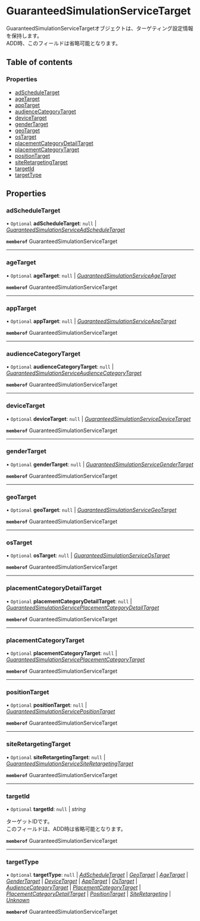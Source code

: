 # GuaranteedSimulationServiceTarget


<div lang=\"ja\"> GuaranteedSimulationServiceTargetオブジェクトは、ターゲティング設定情報を保持します。<br> ADD時、このフィールドは省略可能となります。 </div> 

## Table of contents

### Properties

- [adScheduleTarget](guaranteedsimulationservicetarget.md#adscheduletarget)
- [ageTarget](guaranteedsimulationservicetarget.md#agetarget)
- [appTarget](guaranteedsimulationservicetarget.md#apptarget)
- [audienceCategoryTarget](guaranteedsimulationservicetarget.md#audiencecategorytarget)
- [deviceTarget](guaranteedsimulationservicetarget.md#devicetarget)
- [genderTarget](guaranteedsimulationservicetarget.md#gendertarget)
- [geoTarget](guaranteedsimulationservicetarget.md#geotarget)
- [osTarget](guaranteedsimulationservicetarget.md#ostarget)
- [placementCategoryDetailTarget](guaranteedsimulationservicetarget.md#placementcategorydetailtarget)
- [placementCategoryTarget](guaranteedsimulationservicetarget.md#placementcategorytarget)
- [positionTarget](guaranteedsimulationservicetarget.md#positiontarget)
- [siteRetargetingTarget](guaranteedsimulationservicetarget.md#siteretargetingtarget)
- [targetId](guaranteedsimulationservicetarget.md#targetid)
- [targetType](guaranteedsimulationservicetarget.md#targettype)

## Properties

### adScheduleTarget

• `Optional` **adScheduleTarget**: ``null`` \| [*GuaranteedSimulationServiceAdScheduleTarget*](guaranteedsimulationserviceadscheduletarget.md)

**`memberof`** GuaranteedSimulationServiceTarget

___

### ageTarget

• `Optional` **ageTarget**: ``null`` \| [*GuaranteedSimulationServiceAgeTarget*](guaranteedsimulationserviceagetarget.md)

**`memberof`** GuaranteedSimulationServiceTarget

___

### appTarget

• `Optional` **appTarget**: ``null`` \| [*GuaranteedSimulationServiceAppTarget*](guaranteedsimulationserviceapptarget.md)

**`memberof`** GuaranteedSimulationServiceTarget

___

### audienceCategoryTarget

• `Optional` **audienceCategoryTarget**: ``null`` \| [*GuaranteedSimulationServiceAudienceCategoryTarget*](guaranteedsimulationserviceaudiencecategorytarget.md)

**`memberof`** GuaranteedSimulationServiceTarget

___

### deviceTarget

• `Optional` **deviceTarget**: ``null`` \| [*GuaranteedSimulationServiceDeviceTarget*](guaranteedsimulationservicedevicetarget.md)

**`memberof`** GuaranteedSimulationServiceTarget

___

### genderTarget

• `Optional` **genderTarget**: ``null`` \| [*GuaranteedSimulationServiceGenderTarget*](guaranteedsimulationservicegendertarget.md)

**`memberof`** GuaranteedSimulationServiceTarget

___

### geoTarget

• `Optional` **geoTarget**: ``null`` \| [*GuaranteedSimulationServiceGeoTarget*](guaranteedsimulationservicegeotarget.md)

**`memberof`** GuaranteedSimulationServiceTarget

___

### osTarget

• `Optional` **osTarget**: ``null`` \| [*GuaranteedSimulationServiceOsTarget*](guaranteedsimulationserviceostarget.md)

**`memberof`** GuaranteedSimulationServiceTarget

___

### placementCategoryDetailTarget

• `Optional` **placementCategoryDetailTarget**: ``null`` \| [*GuaranteedSimulationServicePlacementCategoryDetailTarget*](guaranteedsimulationserviceplacementcategorydetailtarget.md)

**`memberof`** GuaranteedSimulationServiceTarget

___

### placementCategoryTarget

• `Optional` **placementCategoryTarget**: ``null`` \| [*GuaranteedSimulationServicePlacementCategoryTarget*](guaranteedsimulationserviceplacementcategorytarget.md)

**`memberof`** GuaranteedSimulationServiceTarget

___

### positionTarget

• `Optional` **positionTarget**: ``null`` \| [*GuaranteedSimulationServicePositionTarget*](guaranteedsimulationservicepositiontarget.md)

**`memberof`** GuaranteedSimulationServiceTarget

___

### siteRetargetingTarget

• `Optional` **siteRetargetingTarget**: ``null`` \| [*GuaranteedSimulationServiceSiteRetargetingTarget*](guaranteedsimulationservicesiteretargetingtarget.md)

**`memberof`** GuaranteedSimulationServiceTarget

___

### targetId

• `Optional` **targetId**: ``null`` \| *string*

<div lang=\"ja\"> ターゲットIDです。<br> このフィールドは、ADD時は省略可能となります。 </div> 

**`memberof`** GuaranteedSimulationServiceTarget

___

### targetType

• `Optional` **targetType**: ``null`` \| [*AdScheduleTarget*](./enums/guaranteedsimulationservicetargettype.md#adscheduletarget) \| [*GeoTarget*](./enums/guaranteedsimulationservicetargettype.md#geotarget) \| [*AgeTarget*](./enums/guaranteedsimulationservicetargettype.md#agetarget) \| [*GenderTarget*](./enums/guaranteedsimulationservicetargettype.md#gendertarget) \| [*DeviceTarget*](./enums/guaranteedsimulationservicetargettype.md#devicetarget) \| [*AppTarget*](./enums/guaranteedsimulationservicetargettype.md#apptarget) \| [*OsTarget*](./enums/guaranteedsimulationservicetargettype.md#ostarget) \| [*AudienceCategoryTarget*](./enums/guaranteedsimulationservicetargettype.md#audiencecategorytarget) \| [*PlacementCategoryTarget*](./enums/guaranteedsimulationservicetargettype.md#placementcategorytarget) \| [*PlacementCategoryDetailTarget*](./enums/guaranteedsimulationservicetargettype.md#placementcategorydetailtarget) \| [*PositionTarget*](./enums/guaranteedsimulationservicetargettype.md#positiontarget) \| [*SiteRetargeting*](./enums/guaranteedsimulationservicetargettype.md#siteretargeting) \| [*Unknown*](./enums/guaranteedsimulationservicetargettype.md#unknown)

**`memberof`** GuaranteedSimulationServiceTarget
